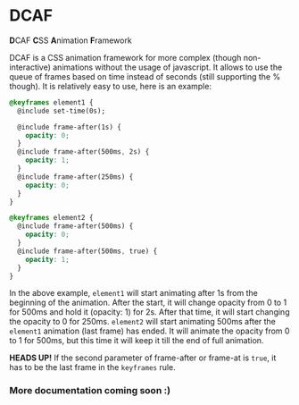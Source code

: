 # DCAF

**D**CAF **C**SS **A**nimation **F**ramework

DCAF is a CSS animation framework for more complex (though non-interactive) animations without the usage of javascript. 
It allows to use the queue of frames based on time instead of seconds (still supporting the % though). It is relatively 
easy to use, here is an example:

```css
@keyframes element1 {
  @include set-time(0s);

  @include frame-after(1s) {
    opacity: 0;
  }
  @include frame-after(500ms, 2s) {
    opacity: 1;
  }
  @include frame-after(250ms) {
    opacity: 0;
  }
}

@keyframes element2 {
  @include frame-after(500ms) {
    opacity: 0;
  }
  @include frame-after(500ms, true) {
    opacity: 1;
  }
}
```

In the above example, `element1` will start animating after 1s from the beginning of the animation. After the start,
it will change opacity from 0 to 1 for 500ms and hold it (opacity: 1) for 2s. After that time, it will start changing
the opacity to 0 for 250ms. `element2` will start animating 500ms after the `element1` animation (last frame) has ended.
It will animate the opacity from 0 to 1 for 500ms, but this time it will keep it till the end of full animation.

**HEADS UP!**
If the second parameter of frame-after or frame-at is `true`, it has to be the last frame in the `keyframes` rule.

### More documentation coming soon :)
